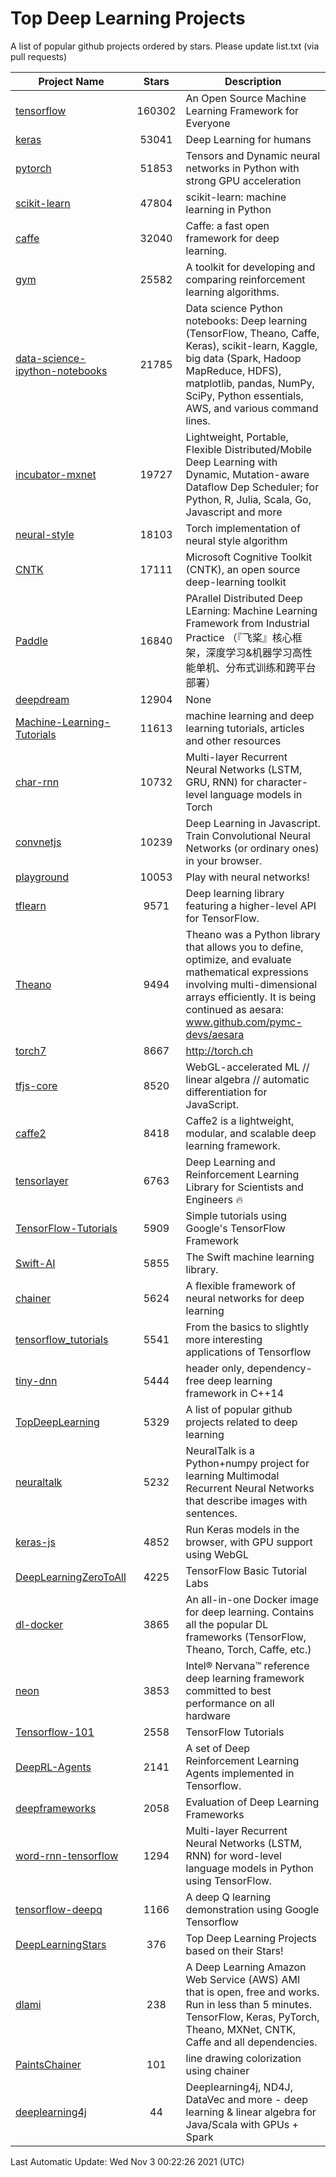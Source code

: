 # Top Deep Learning Projects
A list of popular github projects ordered by stars.
Please update list.txt (via pull requests)

|Project Name| Stars | Description |
| ---------- |:-----:| ----------- |
| [tensorflow](https://github.com/tensorflow/tensorflow) | 160302 | An Open Source Machine Learning Framework for Everyone |
| [keras](https://github.com/keras-team/keras) | 53041 | Deep Learning for humans |
| [pytorch](https://github.com/pytorch/pytorch) | 51853 | Tensors and Dynamic neural networks in Python with strong GPU acceleration |
| [scikit-learn](https://github.com/scikit-learn/scikit-learn) | 47804 | scikit-learn: machine learning in Python |
| [caffe](https://github.com/BVLC/caffe) | 32040 | Caffe: a fast open framework for deep learning. |
| [gym](https://github.com/openai/gym) | 25582 | A toolkit for developing and comparing reinforcement learning algorithms. |
| [data-science-ipython-notebooks](https://github.com/donnemartin/data-science-ipython-notebooks) | 21785 | Data science Python notebooks: Deep learning (TensorFlow, Theano, Caffe, Keras), scikit-learn, Kaggle, big data (Spark, Hadoop MapReduce, HDFS), matplotlib, pandas, NumPy, SciPy, Python essentials, AWS, and various command lines. |
| [incubator-mxnet](https://github.com/apache/incubator-mxnet) | 19727 | Lightweight, Portable, Flexible Distributed/Mobile Deep Learning with Dynamic, Mutation-aware Dataflow Dep Scheduler; for Python, R, Julia, Scala, Go, Javascript and more |
| [neural-style](https://github.com/jcjohnson/neural-style) | 18103 | Torch implementation of neural style algorithm |
| [CNTK](https://github.com/microsoft/CNTK) | 17111 | Microsoft Cognitive Toolkit (CNTK), an open source deep-learning toolkit |
| [Paddle](https://github.com/PaddlePaddle/Paddle) | 16840 | PArallel Distributed Deep LEarning: Machine Learning Framework from Industrial Practice （『飞桨』核心框架，深度学习&机器学习高性能单机、分布式训练和跨平台部署） |
| [deepdream](https://github.com/google/deepdream) | 12904 | None |
| [Machine-Learning-Tutorials](https://github.com/ujjwalkarn/Machine-Learning-Tutorials) | 11613 | machine learning and deep learning tutorials, articles and other resources  |
| [char-rnn](https://github.com/karpathy/char-rnn) | 10732 | Multi-layer Recurrent Neural Networks (LSTM, GRU, RNN) for character-level language models in Torch |
| [convnetjs](https://github.com/karpathy/convnetjs) | 10239 | Deep Learning in Javascript. Train Convolutional Neural Networks (or ordinary ones) in your browser. |
| [playground](https://github.com/tensorflow/playground) | 10053 | Play with neural networks! |
| [tflearn](https://github.com/tflearn/tflearn) | 9571 | Deep learning library featuring a higher-level API for TensorFlow. |
| [Theano](https://github.com/Theano/Theano) | 9494 | Theano was a Python library that allows you to define, optimize, and evaluate mathematical expressions involving multi-dimensional arrays efficiently. It is being continued as aesara: www.github.com/pymc-devs/aesara |
| [torch7](https://github.com/torch/torch7) | 8667 | http://torch.ch |
| [tfjs-core](https://github.com/tensorflow/tfjs-core) | 8520 | WebGL-accelerated ML // linear algebra // automatic differentiation for JavaScript. |
| [caffe2](https://github.com/facebookarchive/caffe2) | 8418 | Caffe2 is a lightweight, modular, and scalable deep learning framework. |
| [tensorlayer](https://github.com/tensorlayer/tensorlayer) | 6763 | Deep Learning and Reinforcement Learning Library for Scientists and Engineers 🔥 |
| [TensorFlow-Tutorials](https://github.com/nlintz/TensorFlow-Tutorials) | 5909 | Simple tutorials using Google's TensorFlow Framework |
| [Swift-AI](https://github.com/Swift-AI/Swift-AI) | 5855 | The Swift machine learning library. |
| [chainer](https://github.com/chainer/chainer) | 5624 | A flexible framework of neural networks for deep learning |
| [tensorflow_tutorials](https://github.com/pkmital/tensorflow_tutorials) | 5541 | From the basics to slightly more interesting applications of Tensorflow |
| [tiny-dnn](https://github.com/tiny-dnn/tiny-dnn) | 5444 | header only, dependency-free deep learning framework in C++14 |
| [TopDeepLearning](https://github.com/aymericdamien/TopDeepLearning) | 5329 | A list of popular github projects related to deep learning |
| [neuraltalk](https://github.com/karpathy/neuraltalk) | 5232 | NeuralTalk is a Python+numpy project for learning Multimodal Recurrent Neural Networks that describe images with sentences. |
| [keras-js](https://github.com/transcranial/keras-js) | 4852 | Run Keras models in the browser, with GPU support using WebGL |
| [DeepLearningZeroToAll](https://github.com/hunkim/DeepLearningZeroToAll) | 4225 | TensorFlow Basic Tutorial Labs |
| [dl-docker](https://github.com/floydhub/dl-docker) | 3865 | An all-in-one Docker image for deep learning. Contains all the popular DL frameworks (TensorFlow, Theano, Torch, Caffe, etc.) |
| [neon](https://github.com/NervanaSystems/neon) | 3853 | Intel® Nervana™ reference deep learning framework committed to best performance on all hardware |
| [Tensorflow-101](https://github.com/sjchoi86/Tensorflow-101) | 2558 | TensorFlow Tutorials |
| [DeepRL-Agents](https://github.com/awjuliani/DeepRL-Agents) | 2141 | A set of Deep Reinforcement Learning Agents implemented in Tensorflow. |
| [deepframeworks](https://github.com/zer0n/deepframeworks) | 2058 | Evaluation of Deep Learning Frameworks |
| [word-rnn-tensorflow](https://github.com/hunkim/word-rnn-tensorflow) | 1294 | Multi-layer Recurrent Neural Networks (LSTM, RNN) for word-level language models in Python using TensorFlow. |
| [tensorflow-deepq](https://github.com/siemanko/tensorflow-deepq) | 1166 | A deep Q learning demonstration using Google Tensorflow |
| [DeepLearningStars](https://github.com/hunkim/DeepLearningStars) | 376 | Top Deep Learning Projects based on their Stars! |
| [dlami](https://github.com/ritchieng/dlami) | 238 | A Deep Learning Amazon Web Service (AWS) AMI that is open, free and works. Run in less than 5 minutes. TensorFlow, Keras, PyTorch, Theano, MXNet, CNTK, Caffe and all dependencies. |
| [PaintsChainer](https://github.com/taizan/PaintsChainer) | 101 | line drawing colorization using chainer |
| [deeplearning4j](https://github.com/deeplearning4j/deeplearning4j) | 44 | Deeplearning4j, ND4J, DataVec and more - deep learning & linear algebra for Java/Scala with GPUs + Spark |

Last Automatic Update: Wed Nov  3 00:22:26 2021 (UTC)
